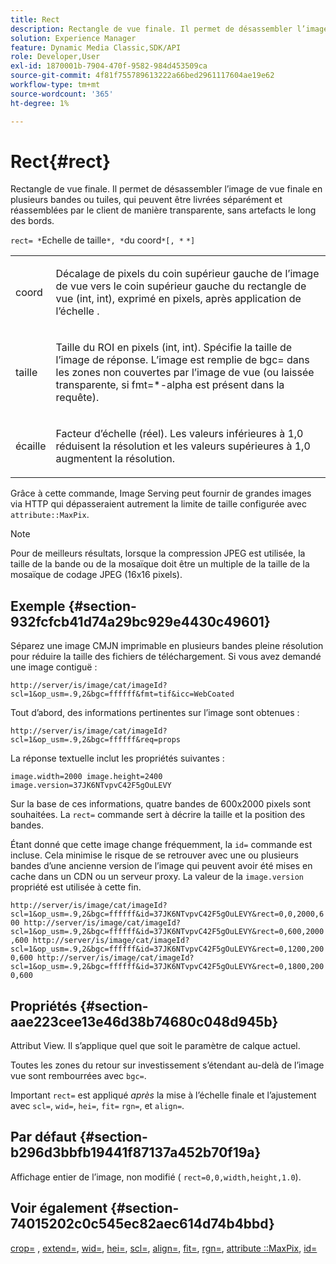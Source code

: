 ```yaml
---
title: Rect
description: Rectangle de vue finale. Il permet de désassembler l’image de vue finale en plusieurs bandes ou tuiles, qui peuvent être livrées séparément et réassemblées par le client de manière transparente, sans artefacts le long des bords.
solution: Experience Manager
feature: Dynamic Media Classic,SDK/API
role: Developer,User
exl-id: 1870001b-7904-470f-9582-984d453509ca
source-git-commit: 4f81f755789613222a66bed2961117604ae19e62
workflow-type: tm+mt
source-wordcount: '365'
ht-degree: 1%

---
```


# Rect{#rect}

Rectangle de vue finale. Il permet de désassembler l’image de vue finale en plusieurs bandes ou tuiles, qui peuvent être livrées séparément et réassemblées par le client de manière transparente, sans artefacts le long des bords.

`rect= *`Echelle de taille`*, *`du coord`*[, *` `*]`

<table id="simpletable_69D112F85FA24EFCA727B398DC8ED699"> 
 <tr class="strow"> 
  <td class="stentry"> <p><span class="varname"> coord</span> </p> </td> 
  <td class="stentry"> <p>Décalage de pixels du coin supérieur gauche de l’image de vue vers le coin supérieur gauche du rectangle de vue (int, int), exprimé en pixels, après <span class="varname"> application de l’échelle</span> . </p></td> 
 </tr> 
 <tr class="strow"> 
  <td class="stentry"> <p><span class="varname"> taille</span> </p></td> 
  <td class="stentry"> <p>Taille du ROI en pixels (int, int). Spécifie la taille de l’image de réponse. L’image est remplie de <span class="codeph"> bgc=</span> dans les zones non couvertes par l’image de vue (ou laissée transparente, si <span class="codeph"> fmt=*-alpha</span> est présent dans la requête). </p></td> 
 </tr> 
 <tr class="strow"> 
  <td class="stentry"> <p><span class="varname"> écaille</span> </p></td> 
  <td class="stentry"> <p>Facteur d’échelle (réel). Les valeurs inférieures à 1,0 réduisent la résolution et les valeurs supérieures à 1,0 augmentent la résolution. </p></td> 
 </tr> 
</table>

Grâce à cette commande, Image Serving peut fournir de grandes images via HTTP qui dépasseraient autrement la limite de taille configurée avec `attribute::MaxPix`.

>[!NOTE]
>
>Pour de meilleurs résultats, lorsque la compression JPEG est utilisée, la taille de la bande ou de la mosaïque doit être un multiple de la taille de la mosaïque de codage JPEG (16x16 pixels).

## Exemple {#section-932fcfcb41d74a29bc929e4430c49601}

Séparez une image CMJN imprimable en plusieurs bandes pleine résolution pour réduire la taille des fichiers de téléchargement. Si vous avez demandé une image contiguë :

`http://server/is/image/cat/imageId?scl=1&op_usm=.9,2&bgc=ffffff&fmt=tif&icc=WebCoated`

Tout d’abord, des informations pertinentes sur l’image sont obtenues :

`http://server/is/image/cat/imageId?scl=1&op_usm=.9,2&bgc=ffffff&req=props`

La réponse textuelle inclut les propriétés suivantes :

`image.width=2000 image.height=2400 image.version=37JK6NTvpvC42F5gOuLEVY`

Sur la base de ces informations, quatre bandes de 600x2000 pixels sont souhaitées. La `rect=` commande sert à décrire la taille et la position des bandes.

Étant donné que cette image change fréquemment, la `id=` commande est incluse. Cela minimise le risque de se retrouver avec une ou plusieurs bandes d’une ancienne version de l’image qui peuvent avoir été mises en cache dans un CDN ou un serveur proxy. La valeur de la `image.version` propriété est utilisée à cette fin.

`http://server/is/image/cat/imageId?scl=1&op_usm=.9,2&bgc=ffffff&id=37JK6NTvpvC42F5gOuLEVY&rect=0,0,2000,600 http://server/is/image/cat/imageId?scl=1&op_usm=.9,2&bgc=ffffff&id=37JK6NTvpvC42F5gOuLEVY&rect=0,600,2000,600 http://server/is/image/cat/imageId?scl=1&op_usm=.9,2&bgc=ffffff&id=37JK6NTvpvC42F5gOuLEVY&rect=0,1200,2000,600 http://server/is/image/cat/imageId?scl=1&op_usm=.9,2&bgc=ffffff&id=37JK6NTvpvC42F5gOuLEVY&rect=0,1800,2000,600`

## Propriétés {#section-aae223cee13e46d38b74680c048d945b}

Attribut View. Il s’applique quel que soit le paramètre de calque actuel.

Toutes les zones du retour sur investissement s’étendant au-delà de l’image vue sont rembourrées avec `bgc=`.

Important `rect=` est appliqué *après* la mise à l’échelle finale et l’ajustement avec `scl=`, `wid=`, `hei=`, `fit=` `rgn=`, et `align=`.

## Par défaut {#section-b296d3bbfb19441f87137a452b70f19a}

Affichage entier de l’image, non modifié ( `rect=0,0,width,height,1.0`).

## Voir également {#section-74015202c0c545ec82aec614d74b4bbd}

[crop=](../../../../../is-api/http-ref/image-serving-api-ref/c-http-protocol-reference/c-command-reference/r-crop.md#reference-6fd0f6399966446ab4425ce050572eab) , [extend=](../../../../../is-api/http-ref/image-serving-api-ref/c-http-protocol-reference/c-command-reference/r-extend.md#reference-7e9156beb285459d830e2d56782a74ac), [wid=](../../../../../is-api/http-ref/image-serving-api-ref/c-http-protocol-reference/c-command-reference/r-is-http-wid.md#reference-bfeadcb67bf4485f851eb21345527e47), [hei=](../../../../../is-api/http-ref/image-serving-api-ref/c-http-protocol-reference/c-command-reference/r-is-http-hei.md#reference-6d6f556ccc0e4b98a815e8a5c1944a96), [scl=](../../../../../is-api/http-ref/image-serving-api-ref/c-http-protocol-reference/c-command-reference/r-scl.md#reference-b2a74e493d0d407e98fe350551ba3fcc), [align=](../../../../../is-api/http-ref/image-serving-api-ref/c-http-protocol-reference/c-command-reference/r-align.md#reference-b7d6b87c75124d78884f916dd6544bc7), [fit=](../../../../../is-api/http-ref/image-serving-api-ref/c-http-protocol-reference/c-command-reference/r-fit.md#reference-f11bff6d93d143d6b135de3a923bc989), [rgn=](../../../../../is-api/http-ref/image-serving-api-ref/c-http-protocol-reference/c-command-reference/r-rgn.md#reference-daa9b80e0d8c4b1aa67d116b578d592f), [attribute ::MaxPix](../../../../../is-api/image-catalog/image-serving-api-ref/c-image-catalog-reference/c-attributes-reference/r-maxpix.md#reference-e167d396ac794079ba8b5e6eb16eeda5), [id=](../../../../../is-api/http-ref/image-serving-api-ref/c-http-protocol-reference/c-command-reference/r-id.md#reference-60661184deb3420998779724244fcfa0)

